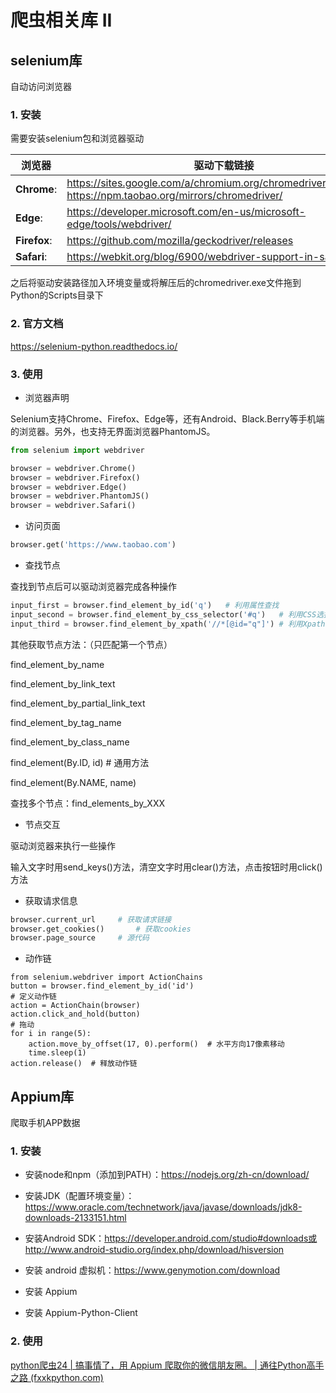 # 爬虫相关库 II

## selenium库

自动访问浏览器

### 1. 安装

需要安装selenium包和浏览器驱动

| 浏览器       | 驱动下载链接                                                 |
| ------------ | ------------------------------------------------------------ |
| **Chrome**:  | https://sites.google.com/a/chromium.org/chromedriver/downloads<br />https://npm.taobao.org/mirrors/chromedriver/ |
| **Edge**:    | https://developer.microsoft.com/en-us/microsoft-edge/tools/webdriver/ |
| **Firefox**: | https://github.com/mozilla/geckodriver/releases              |
| **Safari**:  | https://webkit.org/blog/6900/webdriver-support-in-safari-10/ |

之后将驱动安装路径加入环境变量或将解压后的chromedriver.exe文件拖到Python的Scripts目录下

### 2. 官方文档

https://selenium-python.readthedocs.io/

### 3. 使用

- 浏览器声明

Selenium支持Chrome、Firefox、Edge等，还有Android、Black.Berry等手机端的浏览器。另外，也支持无界面浏览器PhantomJS。

```python
from selenium import webdriver

browser = webdriver.Chrome()
browser = webdriver.Firefox()
browser = webdriver.Edge()
browser = webdriver.PhantomJS()
browser = webdriver.Safari()
```

- 访问页面

```python
browser.get('https://www.taobao.com')
```

- 查找节点

查找到节点后可以驱动浏览器完成各种操作

```python
input_first = browser.find_element_by_id('q')   # 利用属性查找
input_second = browser.find_element_by_css_selector('#q')   # 利用CSS选择器查找
input_third = browser.find_element_by_xpath('//*[@id="q"]') # 利用Xpath查找
```

其他获取节点方法：（只匹配第一个节点）

find_element_by_name

find_element_by_link_text

find_element_by_partial_link_text

find_element_by_tag_name

find_element_by_class_name

find_element(By.ID, id) # 通用方法

find_element(By.NAME, name)

查找多个节点：find_elements_by_XXX

- 节点交互

驱动浏览器来执行一些操作

输入文字时用send_keys()方法，清空文字时用clear()方法，点击按钮时用click()方法

- 获取请求信息

```python
browser.current_url		# 获取请求链接
browser.get_cookies()		# 获取cookies
browser.page_source		# 源代码
```

- 动作链

```
from selenium.webdriver import ActionChains
button = browser.find_element_by_id('id')
# 定义动作链
action = ActionChain(browser)
action.click_and_hold(button)
# 拖动
for i in range(5):
	action.move_by_offset(17, 0).perform()  # 水平方向17像素移动
	time.sleep(1)
action.release()  # 释放动作链
```



## Appium库

爬取手机APP数据

### 1. 安装

- 安装node和npm（添加到PATH）：https://nodejs.org/zh-cn/download/
- 安装JDK（配置环境变量）：https://www.oracle.com/technetwork/java/javase/downloads/jdk8-downloads-2133151.html

- 安装Android SDK：https://developer.android.com/studio#downloads或http://www.android-studio.org/index.php/download/hisversion
- 安装 android 虚拟机：https://www.genymotion.com/download
- 安装 Appium
- 安装 Appium-Python-Client

### 2.  使用

[python爬虫24 | 搞事情了，用 Appium 爬取你的微信朋友圈。 | 通往Python高手之路 (fxxkpython.com)](https://vip.fxxkpython.com/?p=4950)

